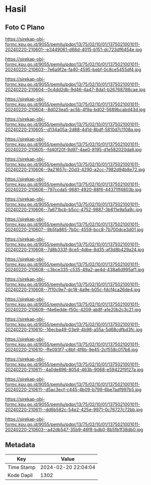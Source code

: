 # Hasil

## Foto C Plano

https://sirekap-obj-formc.kpu.go.id/9055/pemilu/pdpr/13/75/02/10/01/1375021001011-20240220-210601--e3449061-d68d-4015-b151-dc723df6454e.jpg

https://sirekap-obj-formc.kpu.go.id/9055/pemilu/pdpr/13/75/02/10/01/1375021001011-20240220-210603--7e6a9f2e-fa40-4595-bebf-0c8ce5455df4.jpg

https://sirekap-obj-formc.kpu.go.id/9055/pemilu/pdpr/13/75/02/10/01/1375021001011-20240220-210604--0c4dd2db-9d46-4a47-8da1-b26768786cae.jpg

https://sirekap-obj-formc.kpu.go.id/9055/pemilu/pdpr/13/75/02/10/01/1375021001011-20240220-210604--8d023ea5-ac5b-4f9a-bd02-5689bcabd43d.jpg

https://sirekap-obj-formc.kpu.go.id/9055/pemilu/pdpr/13/75/02/10/01/1375021001011-20240220-210605--d134a05a-2d88-4d1d-8bdf-5810d7c1108a.jpg

https://sirekap-obj-formc.kpu.go.id/9055/pemilu/pdpr/13/75/02/10/01/1375021001011-20240220-210605--fd40f20f-9d97-4ae0-8195-d1e582020da6.jpg

https://sirekap-obj-formc.kpu.go.id/9055/pemilu/pdpr/13/75/02/10/01/1375021001011-20240220-210606--9a21657c-20d3-4290-a2cc-7982d94b8e72.jpg

https://sirekap-obj-formc.kpu.go.id/9055/pemilu/pdpr/13/75/02/10/01/1375021001011-20240220-210606--797ccda5-9681-4920-88f6-44371ff4803b.jpg

https://sirekap-obj-formc.kpu.go.id/9055/pemilu/pdpr/13/75/02/10/01/1375021001011-20240220-210606--7a671bcb-b5cc-4752-9887-3b611e9a5a9c.jpg

https://sirekap-obj-formc.kpu.go.id/9055/pemilu/pdpr/13/75/02/10/01/1375021001011-20240220-210607--9b5fa865-7b0c-4559-bcc8-7b700dce3d01.jpg

https://sirekap-obj-formc.kpu.go.id/9055/pemilu/pdpr/13/75/02/10/01/1375021001011-20240220-210608--7d8b333f-8ce5-4dbe-8d35-af3d8b429a24.jpg

https://sirekap-obj-formc.kpu.go.id/9055/pemilu/pdpr/13/75/02/10/01/1375021001011-20240220-210608--c3bce335-c535-49a2-ae4d-438a6d995af1.jpg

https://sirekap-obj-formc.kpu.go.id/9055/pemilu/pdpr/13/75/02/10/01/1375021001011-20240220-210608--7f10c9e7-dc18-4a9e-b05c-fdcf4ca26de4.jpg

https://sirekap-obj-formc.kpu.go.id/9055/pemilu/pdpr/13/75/02/10/01/1375021001011-20240220-210609--f4e6edde-f50c-4209-ab8f-a1e20b2c3c21.jpg

https://sirekap-obj-formc.kpu.go.id/9055/pemilu/pdpr/13/75/02/10/01/1375021001011-20240220-210610--16ecba49-03e9-4b98-a55a-5d68cdfbd3fc.jpg

https://sirekap-obj-formc.kpu.go.id/9055/pemilu/pdpr/13/75/02/10/01/1375021001011-20240220-210610--ffe093f7-c8bf-4f6b-9e45-2cf558c017b6.jpg

https://sirekap-obj-formc.kpu.go.id/9055/pemilu/pdpr/13/75/02/10/01/1375021001011-20240220-210611--4a0de896-8054-463b-9068-e59422f9127a.jpg

https://sirekap-obj-formc.kpu.go.id/9055/pemilu/pdpr/13/75/02/10/01/1375021001011-20240220-210611--d5ac3ecf-c445-4b09-b799-6be7adf997b5.jpg

https://sirekap-obj-formc.kpu.go.id/9055/pemilu/pdpr/13/75/02/10/01/1375021001011-20240220-210611--dd6b582c-54e2-425e-9971-0c76727c72bb.jpg

https://sirekap-obj-formc.kpu.go.id/9055/pemilu/pdpr/13/75/02/10/01/1375021001011-20240220-210603--a42db547-35b9-46f8-bdb0-8b5fb1f38db0.jpg


## Metadata

| Key        | Value               |
| ---------- | ------------------- |
| Time Stamp | 2024-02-20 22:04:04 |
| Kode Dapil | 1302                |



